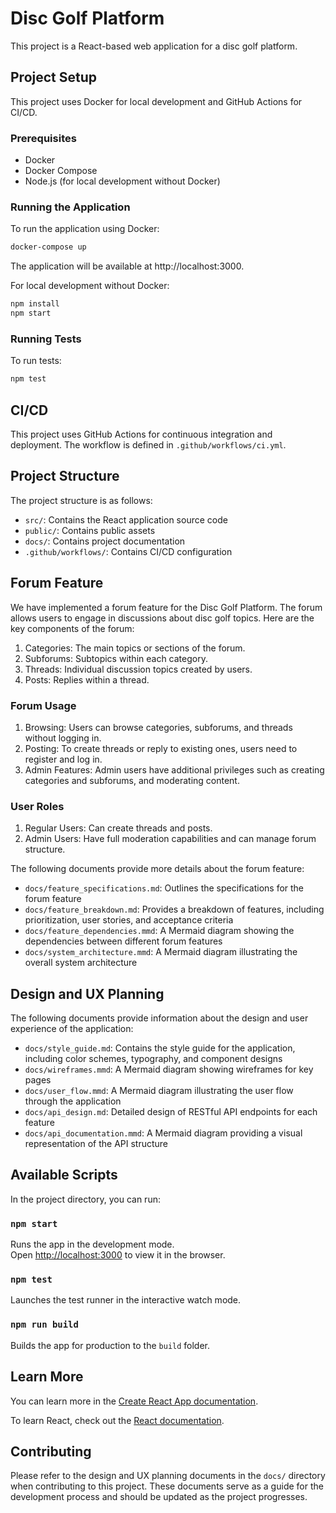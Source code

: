 # Disc Golf Platform

This project is a React-based web application for a disc golf platform.

## Project Setup

This project uses Docker for local development and GitHub Actions for CI/CD.

### Prerequisites

- Docker
- Docker Compose
- Node.js (for local development without Docker)

### Running the Application

To run the application using Docker:

```bash
docker-compose up
```

The application will be available at http://localhost:3000.

For local development without Docker:

```bash
npm install
npm start
```

### Running Tests

To run tests:

```bash
npm test
```

## CI/CD

This project uses GitHub Actions for continuous integration and deployment. The workflow is defined in `.github/workflows/ci.yml`.

## Project Structure

The project structure is as follows:

- `src/`: Contains the React application source code
- `public/`: Contains public assets
- `docs/`: Contains project documentation
- `.github/workflows/`: Contains CI/CD configuration

## Forum Feature

We have implemented a forum feature for the Disc Golf Platform. The forum allows users to engage in discussions about disc golf topics. Here are the key components of the forum:

1. Categories: The main topics or sections of the forum.
2. Subforums: Subtopics within each category.
3. Threads: Individual discussion topics created by users.
4. Posts: Replies within a thread.

### Forum Usage

1. Browsing: Users can browse categories, subforums, and threads without logging in.
2. Posting: To create threads or reply to existing ones, users need to register and log in.
3. Admin Features: Admin users have additional privileges such as creating categories and subforums, and moderating content.

### User Roles

1. Regular Users: Can create threads and posts.
2. Admin Users: Have full moderation capabilities and can manage forum structure.

The following documents provide more details about the forum feature:

- `docs/feature_specifications.md`: Outlines the specifications for the forum feature
- `docs/feature_breakdown.md`: Provides a breakdown of features, including prioritization, user stories, and acceptance criteria
- `docs/feature_dependencies.mmd`: A Mermaid diagram showing the dependencies between different forum features
- `docs/system_architecture.mmd`: A Mermaid diagram illustrating the overall system architecture

## Design and UX Planning

The following documents provide information about the design and user experience of the application:

- `docs/style_guide.md`: Contains the style guide for the application, including color schemes, typography, and component designs
- `docs/wireframes.mmd`: A Mermaid diagram showing wireframes for key pages
- `docs/user_flow.mmd`: A Mermaid diagram illustrating the user flow through the application
- `docs/api_design.md`: Detailed design of RESTful API endpoints for each feature
- `docs/api_documentation.mmd`: A Mermaid diagram providing a visual representation of the API structure

## Available Scripts

In the project directory, you can run:

### `npm start`

Runs the app in the development mode.\
Open [http://localhost:3000](http://localhost:3000) to view it in the browser.

### `npm test`

Launches the test runner in the interactive watch mode.

### `npm run build`

Builds the app for production to the `build` folder.

## Learn More

You can learn more in the [Create React App documentation](https://facebook.github.io/create-react-app/docs/getting-started).

To learn React, check out the [React documentation](https://reactjs.org/).

## Contributing

Please refer to the design and UX planning documents in the `docs/` directory when contributing to this project. These documents serve as a guide for the development process and should be updated as the project progresses.
